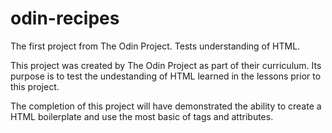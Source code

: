 # odin-recipes
The first project from The Odin Project. Tests understanding of HTML.

This project was created by The Odin Project as part of their curriculum. Its purpose is to test the undestanding of HTML learned in the lessons prior to this project.

The completion of this project will have demonstrated the ability to create a HTML boilerplate and use the most basic of tags and attributes.

